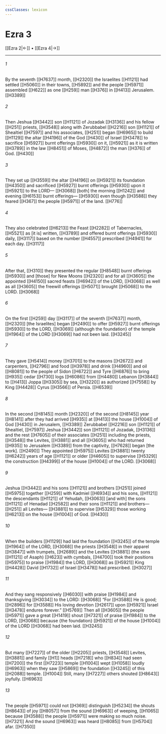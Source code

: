 ```yaml
---
cssClasses: lexicon
---
```


# Ezra 3

[[Ezra 2|←]] • [[Ezra 4|→]]

---

###### 1
By the seventh [[H7637]] month, [[H2320]] the Israelites [[H1121]] had settled [[H5060]] in their towns, [[H5892]] and the people [[H5971]] assembled [[H622]] as one [[H259]] man [[H376]] in [[H413]] Jerusalem. [[H3389]]

###### 2
Then Jeshua [[H3442]] son [[H1121]] of Jozadak [[H3136]] and his fellow [[H251]] priests, [[H3548]] along with Zerubbabel [[H2216]] son [[H1121]] of Shealtiel [[H7597]] and his associates, [[H251]] began [[H6965]] to build [[H1129]] the altar [[H4196]] of the God [[H430]] of Israel [[H3478]] to sacrifice [[H5927]] burnt offerings [[H5930]] on it, [[H5921]] as it is written [[H3789]] in the law [[H8451]] of Moses, [[H4872]] the man [[H376]] of God. [[H430]]

###### 3
They set up [[H3559]] the altar [[H4196]] on [[H5921]] its foundation [[H4350]] and sacrificed [[H5927]] burnt offerings [[H5930]] upon it [[H5921]] to the LORD— [[H3068]] [both] the morning [[H1242]] and evening [[H6153]] burnt offerings— [[H5930]] even though [[H3588]] they feared [[H367]] the people [[H5971]] of the land. [[H776]]

###### 4
They also celebrated [[H6213]] the Feast [[H2282]] of Tabernacles, [[H5521]] as [it is] written, [[H3789]] and offered burnt offerings [[H5930]] daily, [[H3117]] based on the number [[H4557]] prescribed [[H4941]] for each day. [[H3117]]

###### 5
After that, [[H310]] they presented the regular [[H8548]] burnt offerings [[H5930]] and [those] for New Moons [[H2320]] and for all [[H3605]] the appointed [[H4150]] sacred feasts [[H6942]] of the LORD, [[H3068]] as well as all [[H3605]] the freewill offerings [[H5071]] brought [[H5068]] to the LORD. [[H3068]]

###### 6
On the first [[H259]] day [[H3117]] of the seventh [[H7637]] month, [[H2320]] [the Israelites] began [[H2490]] to offer [[H5927]] burnt offerings [[H5930]] to the LORD, [[H3069]] {although the foundation} of the temple [[H1964]] of the LORD [[H3069]] had not been laid. [[H3245]]

###### 7
They gave [[H5414]] money [[H3701]] to the masons [[H2672]] and carpenters, [[H2796]] and food [[H3978]] and drink [[H4960]] and oil [[H8081]] to the people of Sidon [[H6722]] and Tyre [[H6876]] to bring [[H935]] cedar [[H730]] logs [[H6086]] from [[H4480]] Lebanon [[H3844]] to [[H413]] Joppa [[H3305]] by sea, [[H3220]] as authorized [[H7558]] by King [[H4428]] Cyrus [[H3566]] of Persia. [[H6539]]

###### 8
In the second [[H8145]] month [[H2320]] of the second [[H8145]] year [[H8141]] after they had arrived [[H935]] at [[H413]] the house [[H1004]] of God [[H430]] in Jerusalem, [[H3389]] Zerubbabel [[H2216]] son [[H1121]] of Shealtiel, [[H7597]] Jeshua [[H3442]] son [[H1121]] of Jozadak, [[H3136]] and the rest [[H7605]] of their associates [[H251]] including the priests, [[H3548]] the Levites, [[H3881]] and all [[H3605]] who had returned [[H935]] to Jerusalem [[H3389]] from the captivity, [[H7628]] began [the work]. [[H2490]] They appointed [[H5975]] Levites [[H3881]] twenty [[H6242]] years of age [[H1121]] or older [[H4605]] to supervise [[H5329]] the construction [[H4399]] of the house [[H1004]] of the LORD. [[H3068]]

###### 9
Jeshua [[H3442]] and his sons [[H1121]] and brothers [[H251]] joined [[H5975]] together [[H259]] with Kadmiel [[H6934]] and his sons, [[H1121]] the descendants [[H1121]] of Yehudah, [[H3063]] [and with] the sons [[H1121]] of Henadad [[H2582]] and their sons [[H1121]] and brothers— [[H251]] all Levites— [[H3881]] to supervise [[H5329]] those working [[H6213]] on the house [[H1004]] of God. [[H430]]

###### 10
When the builders [[H1129]] had laid the foundation [[H3245]] of the temple [[H1964]] of the LORD, [[H3068]] the priests [[H3548]] in their apparel [[H3847]] with trumpets, [[H2689]] and the Levites [[H3881]] (the sons [[H1121]] of Asaph) [[H623]] with cymbals, [[H4700]] took their positions [[H5975]] to praise [[H1984]] the LORD, [[H3068]] as [[H5921]] King [[H4428]] David [[H1732]] of Israel [[H3478]] had prescribed. [[H3027]]

###### 11
And they sang responsively [[H6030]] with praise [[H1984]] and thanksgiving [[H3034]] to the LORD: [[H3068]] “For [[H3588]] He is good; [[H2896]] for [[H3588]] His loving devotion [[H2617]] upon [[H5921]] Israel [[H3478]] endures forever.” [[H5769]] Then all [[H3605]] the people [[H5971]] gave a great [[H1419]] shout [[H7321]] of praise [[H1984]] to the LORD, [[H3068]] because {the foundation} [[H5921]] of the house [[H1004]] of the LORD [[H3068]] had been laid. [[H3245]]

###### 12
But many [[H7227]] of the older [[H2205]] priests, [[H3548]] Levites, [[H3881]] and family [[H1]] heads [[H7218]] who [[H834]] had seen [[H7200]] the first [[H7223]] temple [[H1004]] wept [[H1058]] loudly [[H6963]] when they saw [[H5869]] the foundation [[H3245]] of this [[H2088]] temple. [[H1004]] Still, many [[H7227]] others shouted [[H8643]] joyfully. [[H6963]]

###### 13
The people [[H5971]] could not [[H369]] distinguish [[H5234]] the shouts [[H8643]] of joy [[H8057]] from the sound [[H6963]] of weeping, [[H1065]] because [[H3588]] the people [[H5971]] were making so much noise. [[H7321]] And the sound [[H6963]] was heard [[H8085]] from [[H5704]] afar. [[H7350]]

